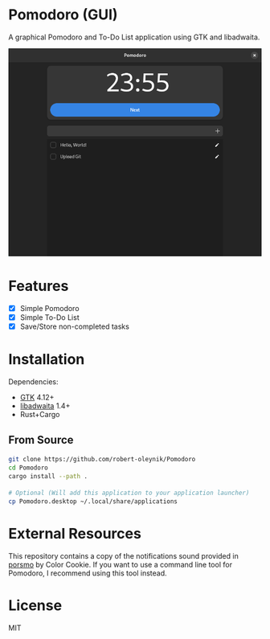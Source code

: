 # Pomodoro (GUI)

A graphical Pomodoro and To-Do List application using GTK and libadwaita.

![Screenshot of this application](./screenshot.png)

# Features

- [x] Simple Pomodoro
- [x] Simple To-Do List
- [x] Save/Store non-completed tasks

# Installation

Dependencies:

- [GTK](https://www.gtk.org/) 4.12+
- [libadwaita](https://gitlab.gnome.org/GNOME/libadwaita) 1.4+
- Rust+Cargo

## From Source

```sh
git clone https://github.com/robert-oleynik/Pomodoro
cd Pomodoro
cargo install --path .

# Optional (Will add this application to your application launcher)
cp Pomodoro.desktop ~/.local/share/applications
```

# External Resources

This repository contains a copy of the notifications sound provided in [porsmo] by Color Cookie.
If you want to use a command line tool for Pomodoro, I recommend using this tool instead.

[porsmo]: https://github.com/ColorCookie-dev/porsmo

# License

MIT
